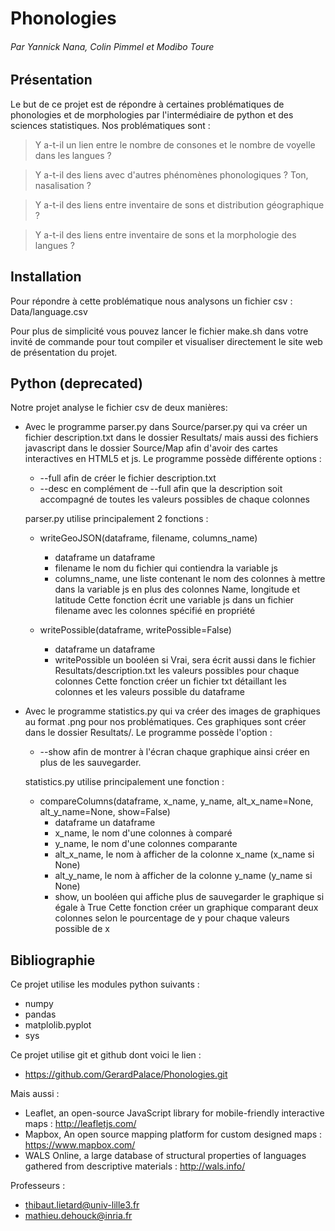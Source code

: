 # Phonologies
###### Par Yannick Nana, Colin Pimmel et Modibo Toure

## Présentation
Le but de ce projet est de répondre à certaines problématiques de phonologies et de morphologies par l'intermédiaire de python et des sciences statistiques.
Nos problématiques sont :
>Y a-t-il un lien entre le nombre de consones et le nombre de voyelle dans les langues ?

>Y a-t-il des liens avec d'autres phénomènes phonologiques ? Ton, nasalisation ?

>Y a-t-il des liens entre inventaire de sons et distribution géographique ?

>Y a-t-il des liens entre inventaire de sons et la morphologie des langues ?

## Installation

Pour répondre à cette problématique nous analysons un fichier csv : Data/language.csv

Pour plus de simplicité vous pouvez lancer le fichier make.sh dans votre invité de commande pour tout compiler et visualiser directement le site web de présentation du projet.

## Python (deprecated)

Notre projet analyse le fichier csv de deux manières:
- Avec le programme parser.py dans Source/parser.py qui va créer un fichier description.txt dans le dossier Resultats/
   mais aussi des fichiers javascript dans le dossier Source/Map afin d'avoir des cartes interactives en HTML5 et js.
   Le programme possède différente options :
	- --full afin de créer le fichier description.txt
	- --desc en complément de --full afin que la description soit accompagné de toutes les valeurs possibles de chaque colonnes

   parser.py utilise principalement 2 fonctions :
	- writeGeoJSON(dataframe, filename, columns_name)
		- dataframe un dataframe
		- filename le nom du fichier qui contiendra la variable js
		- columns_name, une liste contenant le nom des colonnes à mettre dans la variable js en plus des colonnes Name, longitude et latitude
	   Cette fonction écrit une variable js dans un fichier filename avec les colonnes spécifié en propriété

	- writePossible(dataframe, writePossible=False)
		- dataframe un dataframe
		- writePossible un booléen si Vrai, sera écrit aussi dans le fichier Resultats/description.txt les valeurs possibles pour chaque colonnes
 	   Cette fonction créer un fichier txt détaillant les colonnes et les valeurs possible du dataframe

- Avec le programme statistics.py qui va créer des images de graphiques au format .png pour nos problématiques. Ces graphiques sont créer dans le dossier
   Resultats/. Le programme possède l'option :
	- --show afin de montrer à l'écran chaque graphique ainsi créer en plus de les sauvegarder.

   statistics.py utilise principalement une fonction :
	- compareColumns(dataframe, x_name, y_name, alt_x_name=None, alt_y_name=None, show=False)
		- dataframe un dataframe
		- x_name, le nom d'une colonnes à comparé
		- y_name, le nom d'une colonnes comparante
		- alt_x_name, le nom à afficher de la colonne x_name (x_name si None)
		- alt_y_name, le nom à afficher de la colonne y_name (y_name si None)
		- show, un booléen qui affiche plus de sauvegarder le graphique si égale à True
	   Cette fonction créer un graphique comparant deux colonnes selon le pourcentage de y pour chaque valeurs possible de x

## Bibliographie

Ce projet utilise les modules python suivants :
 - numpy
 - pandas
 - matplolib.pyplot
 - sys

Ce projet utilise git et github dont voici le lien :
 - https://github.com/GerardPalace/Phonologies.git

Mais aussi :
 - Leaflet, an open-source JavaScript library for mobile-friendly interactive maps : http://leafletjs.com/
 - Mapbox, An open source mapping platform for custom designed maps : https://www.mapbox.com/
 - WALS Online, a large database of structural properties of languages gathered from descriptive materials : http://wals.info/

Professeurs : 
- thibaut.lietard@univ-lille3.fr
- mathieu.dehouck@inria.fr
